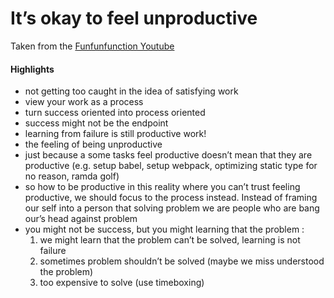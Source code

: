 # It’s okay to feel unproductive

Taken from the [Funfunfunction Youtube](https://youtu.be/oAt5E2xrXH8) 

#### Highlights
* not getting too caught in the idea of satisfying work
* view your work as a process
* turn success oriented into process oriented
* success might not be the endpoint
* learning from failure is still productive work!
* the feeling of being unproductive
* just because a some tasks feel productive doesn’t mean that they are productive (e.g. setup babel, setup webpack, optimizing static type for no reason, ramda golf)
* so how to be productive in this reality where you can’t trust feeling productive, we should focus to the process instead. Instead of framing our self into a person that solving problem we are people who are bang our’s head against problem
* you might not be success, but you might learning that the problem :
	1. we might learn that the problem can’t be solved, learning is not failure
	2. sometimes problem shouldn’t be solved (maybe we miss understood the problem)
	3. too expensive to solve (use timeboxing)


